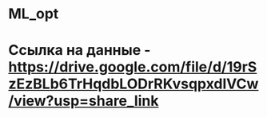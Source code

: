 # ML_opt
# Ссылка на данные - https://drive.google.com/file/d/19rSzEzBLb6TrHqdbLODrRKvsqpxdlVCw/view?usp=share_link
